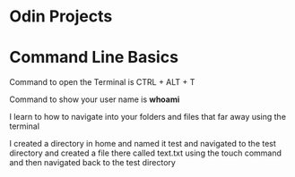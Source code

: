 # Odin Projects

# Command Line Basics

Command to open the Terminal is CTRL + ALT + T

Command to show your user name is **whoami**

I learn to how to navigate into your folders and files that far away using the terminal

I created a directory in home and named it test  and navigated to the test directory and created a file there called text.txt using the touch command and then navigated back to the test directory 